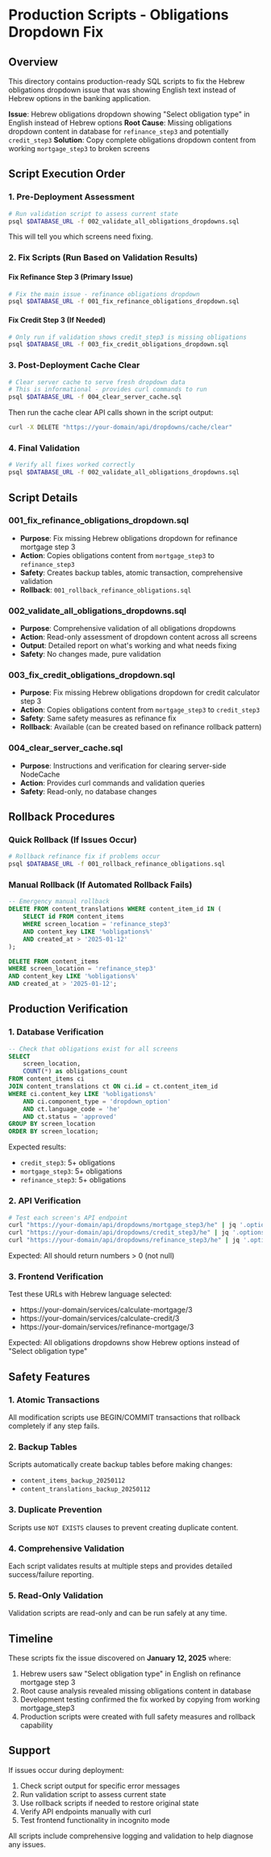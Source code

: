 # Production Scripts - Obligations Dropdown Fix

## Overview

This directory contains production-ready SQL scripts to fix the Hebrew obligations dropdown issue that was showing English text instead of Hebrew options in the banking application.

**Issue**: Hebrew obligations dropdown showing "Select obligation type" in English instead of Hebrew options
**Root Cause**: Missing obligations dropdown content in database for `refinance_step3` and potentially `credit_step3`
**Solution**: Copy complete obligations dropdown content from working `mortgage_step3` to broken screens

## Script Execution Order

### 1. Pre-Deployment Assessment

```bash
# Run validation script to assess current state
psql $DATABASE_URL -f 002_validate_all_obligations_dropdowns.sql
```

This will tell you which screens need fixing.

### 2. Fix Scripts (Run Based on Validation Results)

#### Fix Refinance Step 3 (Primary Issue)
```bash
# Fix the main issue - refinance obligations dropdown
psql $DATABASE_URL -f 001_fix_refinance_obligations_dropdown.sql
```

#### Fix Credit Step 3 (If Needed)
```bash
# Only run if validation shows credit_step3 is missing obligations
psql $DATABASE_URL -f 003_fix_credit_obligations_dropdown.sql
```

### 3. Post-Deployment Cache Clear

```bash
# Clear server cache to serve fresh dropdown data
# This is informational - provides curl commands to run
psql $DATABASE_URL -f 004_clear_server_cache.sql
```

Then run the cache clear API calls shown in the script output:
```bash
curl -X DELETE "https://your-domain/api/dropdowns/cache/clear"
```

### 4. Final Validation

```bash
# Verify all fixes worked correctly
psql $DATABASE_URL -f 002_validate_all_obligations_dropdowns.sql
```

## Script Details

### 001_fix_refinance_obligations_dropdown.sql
- **Purpose**: Fix missing Hebrew obligations dropdown for refinance mortgage step 3
- **Action**: Copies obligations content from `mortgage_step3` to `refinance_step3`
- **Safety**: Creates backup tables, atomic transaction, comprehensive validation
- **Rollback**: `001_rollback_refinance_obligations.sql`

### 002_validate_all_obligations_dropdowns.sql
- **Purpose**: Comprehensive validation of all obligations dropdowns
- **Action**: Read-only assessment of dropdown content across all screens
- **Output**: Detailed report on what's working and what needs fixing
- **Safety**: No changes made, pure validation

### 003_fix_credit_obligations_dropdown.sql
- **Purpose**: Fix missing Hebrew obligations dropdown for credit calculator step 3
- **Action**: Copies obligations content from `mortgage_step3` to `credit_step3`
- **Safety**: Same safety measures as refinance fix
- **Rollback**: Available (can be created based on refinance rollback pattern)

### 004_clear_server_cache.sql
- **Purpose**: Instructions and verification for clearing server-side NodeCache
- **Action**: Provides curl commands and validation queries
- **Safety**: Read-only, no database changes

## Rollback Procedures

### Quick Rollback (If Issues Occur)
```bash
# Rollback refinance fix if problems occur
psql $DATABASE_URL -f 001_rollback_refinance_obligations.sql
```

### Manual Rollback (If Automated Rollback Fails)
```sql
-- Emergency manual rollback
DELETE FROM content_translations WHERE content_item_id IN (
    SELECT id FROM content_items 
    WHERE screen_location = 'refinance_step3' 
    AND content_key LIKE '%obligations%'
    AND created_at > '2025-01-12'
);

DELETE FROM content_items 
WHERE screen_location = 'refinance_step3' 
AND content_key LIKE '%obligations%'
AND created_at > '2025-01-12';
```

## Production Verification

### 1. Database Verification
```sql
-- Check that obligations exist for all screens
SELECT 
    screen_location,
    COUNT(*) as obligations_count
FROM content_items ci
JOIN content_translations ct ON ci.id = ct.content_item_id
WHERE ci.content_key LIKE '%obligations%'
    AND ci.component_type = 'dropdown_option'
    AND ct.language_code = 'he'
    AND ct.status = 'approved'
GROUP BY screen_location
ORDER BY screen_location;
```

Expected results:
- `credit_step3`: 5+ obligations
- `mortgage_step3`: 5+ obligations  
- `refinance_step3`: 5+ obligations

### 2. API Verification
```bash
# Test each screen's API endpoint
curl "https://your-domain/api/dropdowns/mortgage_step3/he" | jq '.options.mortgage_step3_obligations | length'
curl "https://your-domain/api/dropdowns/credit_step3/he" | jq '.options.credit_step3_obligations | length'
curl "https://your-domain/api/dropdowns/refinance_step3/he" | jq '.options.refinance_step3_obligations | length'
```

Expected: All should return numbers > 0 (not null)

### 3. Frontend Verification
Test these URLs with Hebrew language selected:
- https://your-domain/services/calculate-mortgage/3
- https://your-domain/services/calculate-credit/3  
- https://your-domain/services/refinance-mortgage/3

Expected: All obligations dropdowns show Hebrew options instead of "Select obligation type"

## Safety Features

### 1. Atomic Transactions
All modification scripts use BEGIN/COMMIT transactions that rollback completely if any step fails.

### 2. Backup Tables
Scripts automatically create backup tables before making changes:
- `content_items_backup_20250112`
- `content_translations_backup_20250112`

### 3. Duplicate Prevention
Scripts use `NOT EXISTS` clauses to prevent creating duplicate content.

### 4. Comprehensive Validation
Each script validates results at multiple steps and provides detailed success/failure reporting.

### 5. Read-Only Validation
Validation scripts are read-only and can be run safely at any time.

## Timeline

These scripts fix the issue discovered on **January 12, 2025** where:
1. Hebrew users saw "Select obligation type" in English on refinance mortgage step 3
2. Root cause analysis revealed missing obligations content in database  
3. Development testing confirmed the fix worked by copying from working mortgage_step3
4. Production scripts were created with full safety measures and rollback capability

## Support

If issues occur during deployment:
1. Check script output for specific error messages
2. Run validation script to assess current state
3. Use rollback scripts if needed to restore original state
4. Verify API endpoints manually with curl
5. Test frontend functionality in incognito mode

All scripts include comprehensive logging and validation to help diagnose any issues.